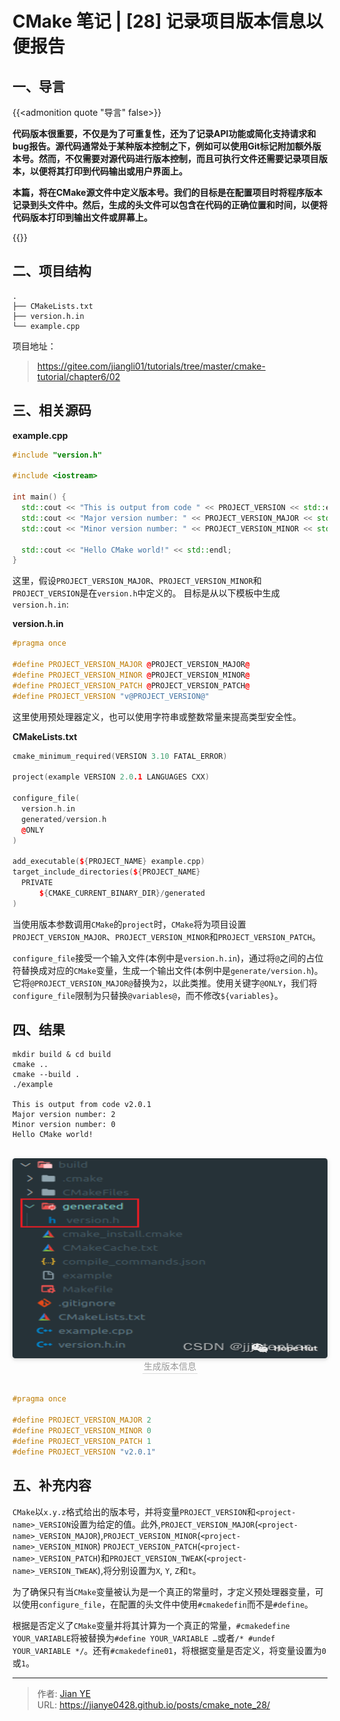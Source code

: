 # CMake 笔记 | [28] 记录项目版本信息以便报告


## 一、导言
{{<admonition quote "导言" false>}}

**代码版本很重要，不仅是为了可重复性，还为了记录API功能或简化支持请求和bug报告。源代码通常处于某种版本控制之下，例如可以使用Git标记附加额外版本号。然而，不仅需要对源代码进行版本控制，而且可执行文件还需要记录项目版本，以便将其打印到代码输出或用户界面上。**

**本篇，将在CMake源文件中定义版本号。我们的目标是在配置项目时将程序版本记录到头文件中。然后，生成的头文件可以包含在代码的正确位置和时间，以便将代码版本打印到输出文件或屏幕上。**

{{</admonition>}}


## 二、项目结构

```shell
.
├── CMakeLists.txt
├── version.h.in
└── example.cpp
```

项目地址：

> https://gitee.com/jiangli01/tutorials/tree/master/cmake-tutorial/chapter6/02


## 三、相关源码

**example.cpp**

```c++
#include "version.h"

#include <iostream>

int main() {
  std::cout << "This is output from code " << PROJECT_VERSION << std::endl;
  std::cout << "Major version number: " << PROJECT_VERSION_MAJOR << std::endl;
  std::cout << "Minor version number: " << PROJECT_VERSION_MINOR << std::endl;

  std::cout << "Hello CMake world!" << std::endl;
}
```

这里，假设`PROJECT_VERSION_MAJOR`、`PROJECT_VERSION_MINOR`和`PROJECT_VERSION`是在`version.h`中定义的。
目标是从以下模板中生成`version.h.in`:

**version.h.in**

```c++
#pragma once

#define PROJECT_VERSION_MAJOR @PROJECT_VERSION_MAJOR@
#define PROJECT_VERSION_MINOR @PROJECT_VERSION_MINOR@
#define PROJECT_VERSION_PATCH @PROJECT_VERSION_PATCH@
#define PROJECT_VERSION "v@PROJECT_VERSION@"
```

这里使用预处理器定义，也可以使用字符串或整数常量来提高类型安全性。

**CMakeLists.txt**

```c++
cmake_minimum_required(VERSION 3.10 FATAL_ERROR)

project(example VERSION 2.0.1 LANGUAGES CXX)

configure_file(
  version.h.in
  generated/version.h
  @ONLY
)

add_executable(${PROJECT_NAME} example.cpp)
target_include_directories(${PROJECT_NAME}
  PRIVATE
      ${CMAKE_CURRENT_BINARY_DIR}/generated
)
```

当使用版本参数调用`CMake`的`project`时，`CMake`将为项目设置`PROJECT_VERSION_MAJOR`、`PROJECT_VERSION_MINOR`和`PROJECT_VERSION_PATCH`。

`configure_file`接受一个输入文件(本例中是`version.h.in`)，通过将`@`之间的占位符替换成对应的`CMake`变量，生成一个输出文件(本例中是`generate/version.h`)。它将`@PROJECT_VERSION_MAJOR@`替换为`2`，以此类推。使用关键字`@ONLY`，我们将`configure_file`限制为只替换`@variables@`，而不修改`${variables}`。

## 四、结果

```shell
mkdir build & cd build
cmake ..
cmake --build .
./example

This is output from code v2.0.1
Major version number: 2
Minor version number: 0
Hello CMake world!
```
<br>
<center>
  <img src="images/4_01.png" width="640" height="320" align=center style="border-radius: 0.3125em; box-shadow: 0 2px 4px 0 rgba(34,36,38,.12),0 2px 10px 0 rgba(34,36,38,.08);">
  <br>
  <div style="color:orange; border-bottom: 1px solid #d9d9d9; display: inline-block; color: #999; padding: 2px;">生成版本信息</div>
</center>
<br>

```c++
#pragma once

#define PROJECT_VERSION_MAJOR 2
#define PROJECT_VERSION_MINOR 0
#define PROJECT_VERSION_PATCH 1
#define PROJECT_VERSION "v2.0.1"
```

## 五、补充内容

`CMake`以`x.y.z`格式给出的版本号，并将变量`PROJECT_VERSION`和`<project-name>_VERSION`设置为给定的值。此外,`PROJECT_VERSION_MAJOR`(`<project-name>_VERSION_MAJOR`),`PROJECT_VERSION_MINOR`(`<project-name>_VERSION_MINOR`) `PROJECT_VERSION_PATCH`(`<project-name>_VERSION_PATCH`)和`PROJECT_VERSION_TWEAK`(`<project-name>_VERSION_TWEAK`),将分别设置为`X`, `Y`, `Z`和`t`。

为了确保只有当`CMake`变量被认为是一个真正的常量时，才定义预处理器变量，可以使用`configure_file`，在配置的头文件中使用`#cmakedefin`而不是`#define`。

根据是否定义了`CMake`变量并将其计算为一个真正的常量，`#cmakedefine YOUR_VARIABLE`将被替换为`#define YOUR_VARIABLE …`或者`/* #undef YOUR_VARIABLE */`。还有`#cmakedefine01`，将根据变量是否定义，将变量设置为`0`或`1`。


---

> 作者: [Jian YE](https://github.com/jianye0428)  
> URL: https://jianye0428.github.io/posts/cmake_note_28/  

